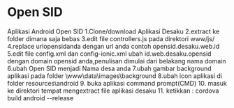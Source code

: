 # Open SID
Aplikasi Android Open SID
1.Clone/download Aplikasi Desaku 
2.extract ke folder dimana saja bebas
3.edit file controllers.js pada direktori www/js/
4.replace urlopensidanda dengan url anda contoh opensid.desaku.web.id
5.edit file config.xml dan config-ionic.xml ubah id.web.desaku.opensid dengan domain opensid anda,penulisan dimulai dari belakang nama domain
6.ubah <name>Open SID</name> menjadi <name>Nama desa anda</name>
7.ubah gambar background aplikasi pada folder \www\data\images\background
8.ubah icon aplikasi di folder resources\android
9. buka aplikasi command prompt(CMD)
10. masuk ke direktori tempat mengextract file aplikasi desaku
11. ketikkan : cordova build android --release
